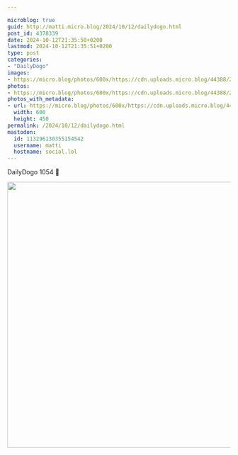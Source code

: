 ```yaml
---

microblog: true
guid: http://matti.micro.blog/2024/10/12/dailydogo.html
post_id: 4378339
date: 2024-10-12T21:35:50+0200
lastmod: 2024-10-12T21:35:51+0200
type: post
categories:
- "DailyDogo"
images:
- https://micro.blog/photos/600x/https://cdn.uploads.micro.blog/44388/2024/cf9d00443c254c6484d6127115ab3545.jpg
photos:
- https://micro.blog/photos/600x/https://cdn.uploads.micro.blog/44388/2024/cf9d00443c254c6484d6127115ab3545.jpg
photos_with_metadata:
- url: https://micro.blog/photos/600x/https://cdn.uploads.micro.blog/44388/2024/cf9d00443c254c6484d6127115ab3545.jpg
  width: 600
  height: 450
permalink: /2024/10/12/dailydogo.html
mastodon:
  id: 113296130355154542
  username: matti
  hostname: social.lol
---
```

DailyDogo 1054 🐶

<img src="https://micro.blog/photos/600x/https://blog.martin-haehnel.de/uploads/2024/cf9d00443c254c6484d6127115ab3545.jpg" width="600" alt="" />
